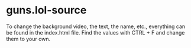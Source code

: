 # guns.lol-source

To change the background video, the text, the name, etc., everything can be found in the index.html file. Find the values with CTRL + F and change them to your own.
